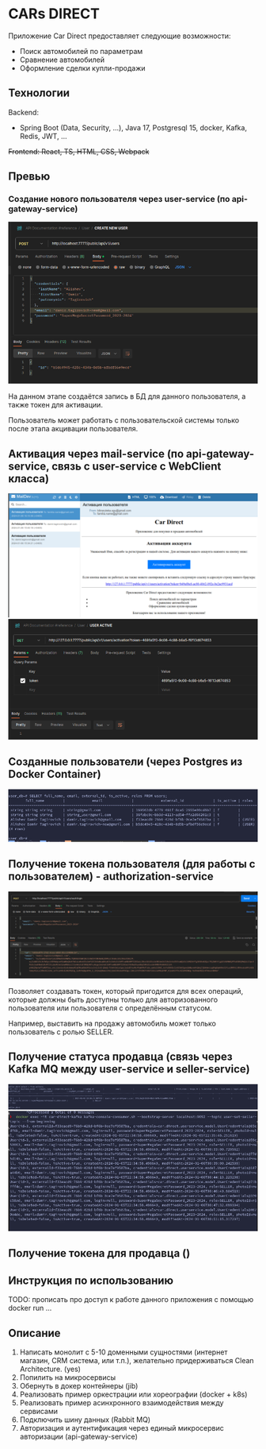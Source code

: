 # CARs DIRECT

Приложение Car Direct предоставляет следующие возможности:

- Поиск автомобилей по параметрам
- Сравнение автомобилей
- Оформление сделки купли-продажи

## Технологии

Backend: 
- Spring Boot (Data, Security, ...), Java 17, Postgresql 15, docker, Kafka, Redis, JWT, ...

~~Frontend: React, TS, HTML, CSS, Webpack~~

## Превью

### Создание нового пользователя через user-service (по api-gateway-service)

![create_new_user.png](resources%2Fimages%2Fcreate_new_user.png)

На данном этапе создаётся запись в БД для данного пользователя, а также токен для активации.

Пользователь может работать с пользовательской системы только после этапа акцивации пользователя.

## Активация через mail-service (по api-gateway-service, связь с user-service c WebClient класса)

![activate_user.png](resources%2Fimages%2Factivate_user.png)
![user_activate.png](resources%2Fimages%2Fuser_activate.png)

## Созданные пользователи (через Postgres из Docker Container)

![created_users.png](resources%2Fimages%2Fcreated_users.png)

## Получение токена пользователя (для работы с пользователем) - authorization-service

![create_token.png](resources%2Fimages%2Fcreate_token.png)

Позволяет создавать токен, который пригодится для всех операций, которые должны быть доступны только для авторизованного
пользователя или пользователя с определённым статусом.

Например, выставить на продажу автомобиль может только пользователь с ролью SELLER.

## Получение статуса продавца (связь через Kafka MQ между user-service и seller-service)

![created_seller_by_user.png](resources%2Fimages%2Fcreated_seller_by_user.png)
![img.png](img.png)

## Получение токена для продавца ()



## Инструкция по использованию

TODO: прописать про доступ к работе данного приложения с помощью docker run ...

## Описание

1. Написать монолит с 5-10 доменными сущностями (интернет магазин, CRM система, или т.п.), желательно придерживаться Clean Architecture. (yes)
2. Попилить на микросервисы
3. Обернуть в докер контейнеры (jib)
4. Реализовать пример оркестрации или хореографии (docker + k8s)
5. Реализовать пример асинхронного взаимодействия между сервисами
6. Подключить шину данных (Rabbit MQ)
7. Авторизация и аутентификация через единый микросервис авторизации (api-gateway-service)
